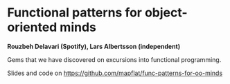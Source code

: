 # Functional patterns for object-oriented minds

**Rouzbeh Delavari (Spotify), Lars Albertsson (independent)**

Gems that we have discovered on excursions into functional programming.

Slides and code on
<https://github.com/mapflat/func-patterns-for-oo-minds>
